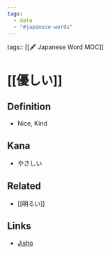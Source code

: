 ```yaml
---
tags:
  - data
  - "#japanese-words"
---
```

tags:: [[🖋️ Japanese Word MOC]]

# [[優しい]]


## Definition
- Nice, Kind

## Kana
- やさしい

## Related
- [[明るい]]

## Links
- [Jisho](https://jisho.org/word/%E5%84%AA%E3%81%97%E3%81%84)